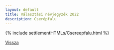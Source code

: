 ```yaml
---
layout: default
title: Választási névjegyzék 2022
description: Cserépfalu
---
```


{% include settlementHTMLs/Csereepfalu.html %}

[Vissza](../)